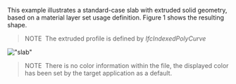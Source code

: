 ﻿This example illustrates a standard-case slab with extruded solid geometry, based on a material layer set usage definition. Figure 1 shows the resulting shape.

> NOTE&nbsp; The extruded profile is defined by _IfcIndexedPolyCurve_

!["slab"](../../../../figures/examples/slab_standard_case.png "Figure 1 &mdash; Standard case slab with material layer set.")

> NOTE&nbsp; There is no color information within the file, the displayed color has been set by the target application as a default.

